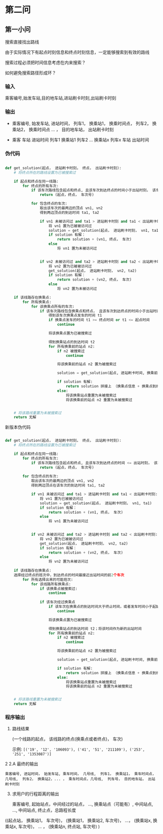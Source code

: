 # 第二问

## 第一小问

搜索直接找出路线

由于实际情况下有起点时刻信息和终点时刻信息，一定能够搜索到有效的路线

搜索过程必须把时间信息考虑在内来搜索？

如何避免搜索路径形成环？

### 输入

乘客编号,始发车站,目的地车站,进站刷卡时刻,出站刷卡时刻

### 输出

- 乘客编号, 始发车站, 进站时间， 列车1， 换乘站1， 换乘时间点， 列车2， 换乘站2， 换乘时间点 ... ， 目的地车站， 出站刷卡时刻

- 乘客 车站 进站时间 列车1 换乘站1 列车2 … 换乘站x 列车x 车站 出站时间


### 伪代码

```python

def get_solution(起点， 进站刷卡时刻， 终点， 出站刷卡时刻):
    # 将终点所在的路线设置为已被搜索过

    if 起点和终点在同一线路:
        for 终点的所有车次:
            if 该车次路线包含起点和终点, 且该车次到达终点的时间小于出站时刻， 该车次在起点的发车时间大于进站时刻:
                return (起点，终点， 车次号)

            for 包含终点的车次:
                取出该车次的最两边的顶点 vn1, vn2
                得到两边顶点的到达时间 ta1, ta2 

                if vn1 未被访问过 and ta1 > 进站刷卡时刻 and ta1 < 出站刷卡时刻:
                    将 vn1 置为已被被访问过
                    solution = get_solution(起点， 进站刷卡时刻， vn1, ta1)
                    if solution 有解：
                        return solution + (vn1, 终点， 车次) 
                    else
                        将 vn1 置为未被访问过

                
                if vn2 未被访问过 and ta2 > 进站刷卡时刻 and ta2 < 出站刷卡时刻:
                    将 vn2 置为已被被访问过
                    get_solution(起点， 进站刷卡时刻， vn2, ta2) 
                    if solution 有解：
                        return solution + (vn2, 终点， 车次) 
                    else
                        将 vn2 置为未被访问过               

    if 该线路存在换乘点:
        for 所有换乘点:
            for 该换乘点所有的车次:
                if 该车次路线包含换乘点和终点， 且该车次到达终点的时间小于出站时间:
                    得到该车次换乘点发车的时间 t1
                    if 换乘点发车的时间 t1 >= 终点时间 or t1 <= 起点时间
                        continue

                    将该换乘点置为已被搜索过

                    得到换乘站点的到达时间 t2
                    for 所有换乘前的站点 n2:
                        if n2 被搜索过
                            continue

                        将该换乘前的站点 n2 置为被搜索过

                        solution = get_solution(起点, 进站刷卡时间, 换乘前的站点 n2, 换乘站点的到达时间 t2)

                        if solution 有解:
                            return solution 拼接上 （换乘点信息 + 换乘点到终点的路线）
                        else:
                            将该换乘站点重置为未被搜索过
                            将该换乘前的站点 n2 重置为未被搜索过


    # 将该路线重置为未被搜索过
    return 无解

```


新版本伪代码

```python

def get_solution(起点， 进站刷卡时刻， 终点， 出站刷卡时刻):
    # 将终点所在的路线设置为已被搜索过

    if 起点和终点在同一线路:
        for 终点的所有车次:
            if 该车次路线包含起点和终点, 且该车次到达终点的时间 <= 出站时刻， 该车次在起点的发车时间 >= 进站时刻:
                return (起点，终点， 车次号)
            
        for 包含终点的车次:
            取出该车次的最两边的顶点 vn1, vn2
            得到两边顶点在该车次的到达时间 ta1, ta2 

            if vn1 未被访问过 and ta1 > 进站刷卡时刻 and ta1 < 出站刷卡时刻:
                将 vn1 置为已被被访问过
                solution = get_solution(起点， 进站刷卡时刻， vn1, ta1)
                if solution 有解：
                    return solution + (vn1, 终点， 车次) 
                else
                    将 vn1 置为未被访问过

            
            if vn2 未被访问过 and ta2 > 进站刷卡时刻 and ta2 < 出站刷卡时刻:
                将 vn2 置为已被被访问过
                get_solution(起点， 进站刷卡时刻， vn2, ta2) 
                if solution 有解：
                    return solution + (vn2, 终点， 车次) 
                else
                    将 vn2 置为未被访问过    
    
    if 该线路存在换乘点:
    选择经过终点的班次中，到达终点的时间最接近出站时间的前2个车次
        for 所有选择出来的可能班次:
            for 该线路所有换乘点:
                if 该换乘点被搜索过:
                    continue
                    
                if 该车次经过换乘点
                    if 该车次在换乘点的到达时间大于终止时间，或者发车时间小于起始时间， 或者到达时间小于该车次在终止点的到达时间:
                        continue

                    将该换乘点置为已被搜索过

                    得到换乘站点的到达时间 t2；将该时间作为新的出站时间
                    for 所有换乘前的站点 n2:
                        if n2 被搜索过
                            continue

                        将该换乘前的站点 n2 置为被搜索过

                        solution = get_solution(起点, 进站刷卡时间, 换乘前的站点 n2, 换乘站点的到达时间 t2)

                        if solution 有解:
                            return solution 拼接上 （换乘点信息 + 换乘点到终点的路线）
                        else:
                            将该换乘站点重置为未被搜索过
                            将该换乘前的站点 n2 重置为未被搜索过


    # 将该路线重置为未被搜索过
    return 无解

```

### 程序输出

1. 路线结果
    
    (一个线路的起点， 该线路的终点(换乘点或者终点)， 车次)

    <!-- (换乘点， 换乘后的点, None) -->

    示例: `[('19', '12', '106093'), ('41', '51', '211109'), ('253', '251', '1353087')]`

2 2.A 最终的输出

    乘客编号, 进站时间， 始发车站, 乘车时间， 几号线,  列车1， 换乘站1， 乘车时间点，几号线,  列车2， 换乘站2，... ， 乘车时间点，几号线,  列车号， 目的地车站， 出站刷卡时刻

3. 求用户的行程距离的输出

    乘客编号, 起始站点，中间经过的站点， ..., 换乘站点（可能有）, 中间站点, ..., 中间站点, 终止点，总路程长度


((起点站， 换乘站1， 车次号)， (换乘站1， 换乘站2, 车次号)， ...， (换乘站x, 换乘站x, 车次号)， ... ， (换乘站n, 终点站, 车次号) )

